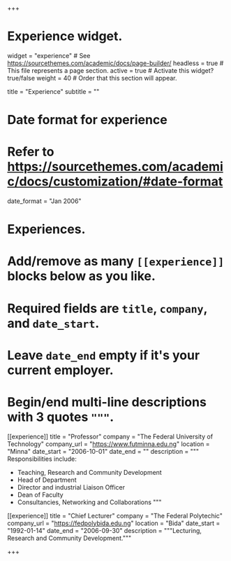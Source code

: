 +++
# Experience widget.
widget = "experience"  # See https://sourcethemes.com/academic/docs/page-builder/
headless = true  # This file represents a page section.
active = true  # Activate this widget? true/false
weight = 40  # Order that this section will appear.

title = "Experience"
subtitle = ""

# Date format for experience
#   Refer to https://sourcethemes.com/academic/docs/customization/#date-format
date_format = "Jan 2006"

# Experiences.
#   Add/remove as many `[[experience]]` blocks below as you like.
#   Required fields are `title`, `company`, and `date_start`.
#   Leave `date_end` empty if it's your current employer.
#   Begin/end multi-line descriptions with 3 quotes `"""`.
[[experience]]
  title = "Professor"
  company = "The Federal University of Technology"
  company_url = "https://www.futminna.edu.ng"
  location = "Minna"
  date_start = "2006-10-01"
  date_end = ""
  description = """
  Responsibilities include:
  
  * Teaching, Research and Community Development
  * Head of Department
  * Director and industrial Liaison Officer
  * Dean of Faculty
  * Consultancies, Networking and Collaborations
  """

[[experience]]
  title = "Chief Lecturer"
  company = "The Federal Polytechic"
  company_url = "https://fedpolybida.edu.ng"
  location = "Bida"
  date_start = "1992-01-14"
  date_end = "2006-09-30"
  description = """Lecturing, Research and Community Development."""
  
+++
